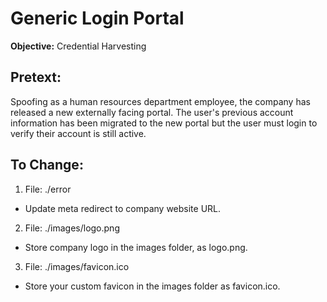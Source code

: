 # Generic Login Portal

**Objective:** Credential Harvesting

## Pretext:
Spoofing as a human resources department employee, the company has released a new externally facing portal. The user's previous account information has been migrated to the new portal but the user must login to verify their account is still active.

## To Change:
1. File: ./error
  * Update meta redirect to company website URL.

2. File: ./images/logo.png
  * Store company logo in the images folder, as logo.png.

3. File: ./images/favicon.ico
  * Store your custom favicon in the images folder as favicon.ico.

